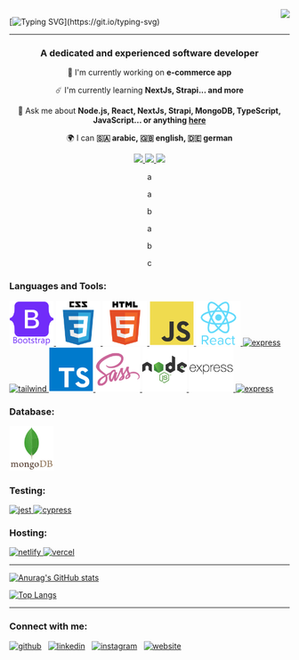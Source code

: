  
  <img align="right" src="https://visitor-badge.laobi.icu/badge?page_id=AbdulSamman.AbdulSamman"/>
 
[![Typing SVG](https://readme-typing-svg.demolab.com/?font=Righteous&center=true&width=1000&height=100&size=40&lines=Hi+There!+👋️;I'm+Abdulrazak+Samman!)](https://git.io/typing-svg)

<hr/>
<h3 align="center">A dedicated and experienced software developer </h3>

<div align="center">
 
 🔭️ I'm currently working on **e-commerce app** 
 
 ☄️ I'm currently learning **NextJs, Strapi... and more** 
 
 💬️ Ask me about **Node.js, React, NextJs, Strapi, MongoDB, TypeScript, JavaScript... or anything [here](https://github.com/AbdulSamman/AbdulSamman/issues)** 

 🌍️ I can **🇸🇦️ arabic, 🇬🇧️ english, 🇩🇪️ german**
 
</div>

<div align="center" >
  <a href="mailto:sammanab@outlook.de" target="_blank" >
   <img src="https://img.shields.io/badge/Gmail-333333?style=for-the-badge&logo=gmail&decoration=false&marginRight=5&logoColor=red"/>
  </a>

  <a href="https://www.linkedin.com/public-profile/settings?trk=d_flagship3_profile_self_view_public_profile" target="_blank" >
   <img src="https://img.shields.io/badge/linkedIn-0077B5?style=for-the-badge&logo=linkedin&logoColor=white"/>
  </a>

  <a href="https://portfolioas.vercel.app/" target="_blank">
   <img src="https://img.shields.io/badge/Portfolio-FF5722?style=for-the-badge&logo=todoist&logoColor=white"/>
  </a>
 
</div>

<div align="center">
<div align="center">
<div align="center">
<p>a</p>
</div>
<p>a</p>
<p>b</p>
</div>
<p>a</p>
<p>b</p>
<p>c</p>
</div>


<h3 align="left">Languages and Tools:</h3>
<p align="left"> <a href="https://getbootstrap.com" target="_blank" rel="noreferrer"> <img src="https://raw.githubusercontent.com/devicons/devicon/master/icons/bootstrap/bootstrap-plain-wordmark.svg" alt="bootstrap" width="80" height="80"/> </a> <a href="https://www.w3schools.com/css/" target="_blank" rel="noreferrer"> <img src="https://raw.githubusercontent.com/devicons/devicon/master/icons/css3/css3-original-wordmark.svg" alt="css3" width="80" height="80"/> </a> <a href="https://www.w3.org/html/" target="_blank" rel="noreferrer"> <img src="https://raw.githubusercontent.com/devicons/devicon/master/icons/html5/html5-original-wordmark.svg" alt="html5" width="80" height="80"/> </a> <a href="https://developer.mozilla.org/en-US/docs/Web/JavaScript" target="_blank" rel="noreferrer"> <img src="https://raw.githubusercontent.com/devicons/devicon/master/icons/javascript/javascript-original.svg" alt="javascript" width="80" height="80"/> </a> <a href="https://reactjs.org/" target="_blank" rel="noreferrer"> <img src="https://raw.githubusercontent.com/devicons/devicon/master/icons/react/react-original-wordmark.svg" alt="react" width="80" height="80"/> </a>
<a href="https://https://vitejs.dev/" target="_blank" rel="noreferrer"> <img src="https://www.svgrepo.com/show/354521/vitejs.svg" alt="express" width="80" height="80"/> </a>
<a href="https://tailwindcss.com/" target="_blank" rel="noreferrer"> <img src="https://cdn.worldvectorlogo.com/logos/tailwind-css-1-2.svg" alt="tailwind" width="80" height="80"/> </a> <a href="https://www.typescriptlang.org/" target="_blank" rel="noreferrer"> <img src="https://raw.githubusercontent.com/devicons/devicon/master/icons/typescript/typescript-original.svg" alt="typescript" width="80" height="80"/> </a> <a href="https://sass-lang.com" target="_blank" rel="noreferrer"> <img src="https://raw.githubusercontent.com/devicons/devicon/master/icons/sass/sass-original.svg" alt="sass" width="80" height="80"/> </a>
<a href="https://nodejs.org" target="_blank" rel="noreferrer"> <img src="https://raw.githubusercontent.com/devicons/devicon/master/icons/nodejs/nodejs-original-wordmark.svg" alt="nodejs" width="80" height="80"/> </a> <a href="https://expressjs.com" target="_blank" rel="noreferrer"> <img src="https://raw.githubusercontent.com/devicons/devicon/master/icons/express/express-original-wordmark.svg" alt="express" width="80" height="80"/> </a>
 <a href="https://socket.io" target="_blank" rel="noreferrer"> <img src="https://upload.wikimedia.org/wikipedia/commons/9/96/Socket-io.svg" alt="express" width="80" height="80"/> </a></p>


 <h3 align="left">Database:</h3>
 <p>
 <a href="https://www.mongodb.com/" target="_blank" rel="noreferrer"> <img src="https://raw.githubusercontent.com/devicons/devicon/master/icons/mongodb/mongodb-original-wordmark.svg" alt="mongodb" width="80" height="80"/> </a> </p>

<h3 align="left">Testing:</h3>
<p>
 <a href="https://vitest.dev" target="_blank" rel="noreferrer"> <img src="https://vitest.dev/logo-shadow.svg" alt="jest" width="80" height="80"/> </a>
 <a href="https://www.cypress.io" target="_blank" rel="noreferrer"> <img src="https://raw.githubusercontent.com/simple-icons/simple-icons/6e46ec1fc23b60c8fd0d2f2ff46db82e16dbd75f/icons/cypress.svg" alt="cypress" width="80" height="80"/> </a></p>

<h3 align="left">Hosting:</h3>
<p>
<a href="https://app.netlify.com" target="_blank" rel="noreferrer"> <img src="https://www.vectorlogo.zone/logos/netlify/netlify-ar21.svg" alt="netlify" width="80" height="80"/> </a>
 <a href="https://vercel.com" target="_blank" rel="noreferrer"> <img src="https://logovtor.com/wp-content/uploads/2020/10/vercel-inc-logo-vector.png" alt="vercel" width="80" height="80"/> </a></p>

<hr>

[![Anurag's GitHub stats](https://github-readme-stats.vercel.app/api?username=AbdulSamman&show_icons=true&theme=blue-green&bg_color=0D1117)]([https://github.com/AbdulSamman/github-readme](https://github.com/AbdulSamman/AbdulSamman))

 
[![Top Langs](https://github-readme-stats.vercel.app/api/top-langs/?username=AbdulSamman&hide_progress=true&bg_color=0D1117&theme=blue-green)](https://github.com/anuraghazra/github-readme-stats)
 


<hr>
<h3 align="left">Connect with me:</h3>

[<img src='https://cdn.jsdelivr.net/npm/simple-icons@3.0.1/icons/github.svg' alt='github' height='60'>](https://github.com/AbdulSamman)&nbsp;&nbsp;&nbsp;[<img src='https://cdn.jsdelivr.net/npm/simple-icons@3.0.1/icons/linkedin.svg' alt='linkedin' height='60'>](https://www.linkedin.com/in/abdulrazak-samman-175b2718b)&nbsp;&nbsp;&nbsp;[<img src='https://cdn.jsdelivr.net/npm/simple-icons@3.0.1/icons/instagram.svg' alt='instagram' height='60'>](https://www.instagram.com/abdulsam89/)&nbsp;&nbsp;&nbsp;[<img src='https://cdn.jsdelivr.net/npm/simple-icons@3.0.1/icons/icloud.svg' alt='website' height='60'>](https://portfolio.5amman.eu/)


 

